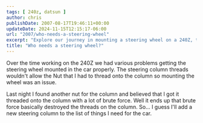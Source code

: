 ```yaml
---
tags: [ 240z, datsun ]
author: chris
publishDate: 2007-08-17T19:46:11+00:00
updateDate: 2024-11-15T12:15:17-06:00
url: "2007/who-needs-a-steering-wheel"
excerpt: "Explore our journey in mounting a steering wheel on a 240Z, the challenges faced, and solutions to steering column issues."
title: "Who needs a steering wheel?"
---
```


Over the time working on the 240Z we had various problems getting the steering wheel mounted in the car properly. The steering column threads wouldn't allow the Nut that I had to thread onto the column so mounting the wheel was an issue.

Last night I found another nut for the column and believed that I got it threaded onto the column with a lot of brute force. Well it ends up that brute force basically destroyed the threads on the column. So... I guess I'll add a new steering column to the list of things I need for the car.
